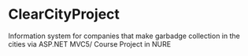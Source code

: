 # ClearCityProject
Information system for companies that make garbadge collection in the cities via ASP.NET MVC5/
Course Project in NURE


